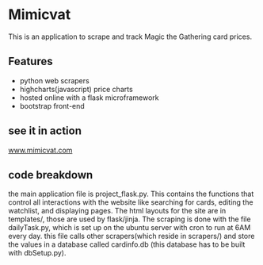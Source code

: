 # Mimicvat
This is an application to scrape and track Magic the Gathering card prices.
## Features

* python web scrapers
* highcharts(javascript) price charts
* hosted online with a flask microframework
* bootstrap front-end

## see it in action
www.mimicvat.com

## code breakdown
the main application file is project_flask.py. This contains the functions that control all interactions with the website like searching for cards, editing the watchlist, and displaying pages.
The html layouts for the site are in templates/, those are used by flask/jinja. 
The scraping is done with the file dailyTask.py, which is set up on the ubuntu server with cron to run at 6AM every day. this file calls other scrapers(which reside in scrapers/) and store the values in a database called cardinfo.db (this database has to be built with dbSetup.py).